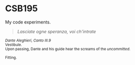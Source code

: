 # CSB195
My code experiments. 

> _Lasciate ogne speranza, voi ch'intrate_

<small>_Dante Aleghieri, Canto III.9_<br/>
Vestibule.<br/>
Upon passing, Dante and his guide hear the screams of the _uncommitted_.

Fitting.</small>

<!-- END -->
